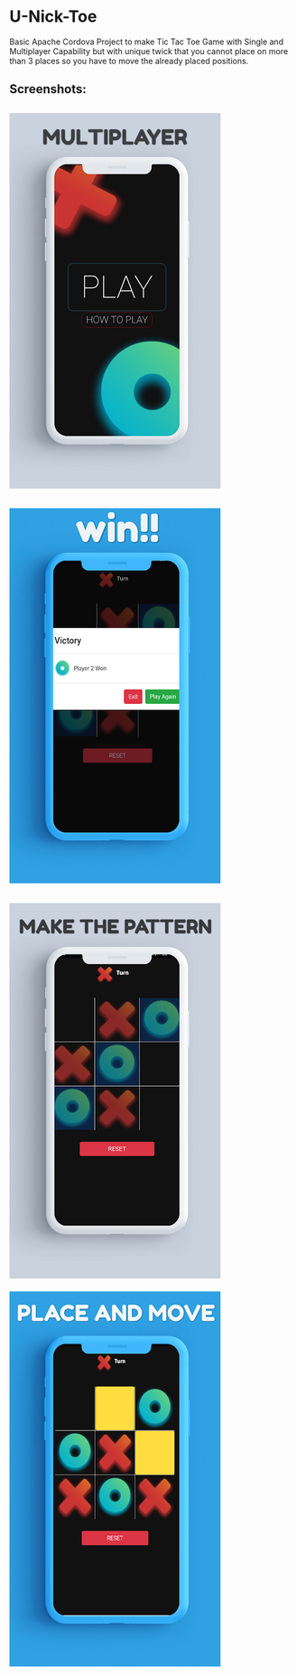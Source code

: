 # U-Nick-Toe

Basic Apache Cordova Project to make Tic Tac Toe Game with Single and Multiplayer Capability but with unique twick that you cannot place on more than 3 places so you have to move the already placed positions.

## Screenshots:

## ![](<https://github.com/Mayank-MP05/U-Nick-Toe/blob/master/screenshots/unicktoe%20(1).png?raw=true>)

## ![](<https://github.com/Mayank-MP05/U-Nick-Toe/blob/master/screenshots/unicktoe%20(2).png?raw=true>)

## ![](<https://github.com/Mayank-MP05/U-Nick-Toe/blob/master/screenshots/unicktoe%20(3).png?raw=true>)

![](<https://github.com/Mayank-MP05/U-Nick-Toe/blob/master/screenshots/unicktoe%20(4).png?raw=true>)

